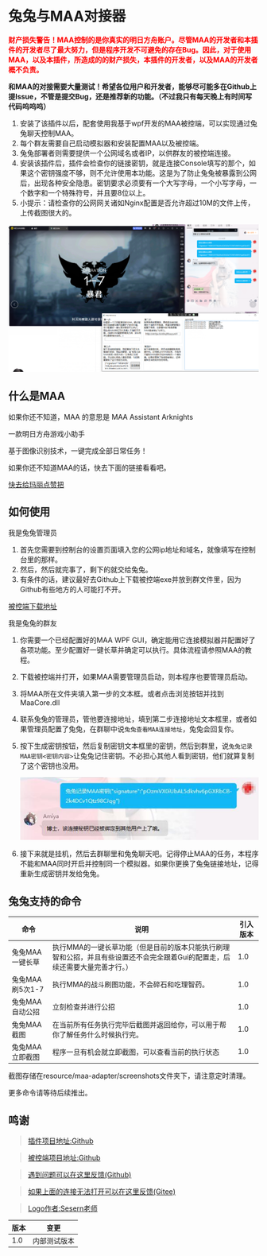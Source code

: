 # 兔兔与MAA对接器

**<span style="color:red;">财产损失警告！MAA控制的是你真实的明日方舟账户。尽管MAA的开发者和本插件的开发者尽了最大努力，但是程序开发不可避免的存在Bug。因此，对于使用MAA，以及本插件，所造成的的财产损失，本插件的开发者，以及MAA的开发者概不负责。</span>**

**和MAA的对接需要大量测试！希望各位用户和开发者，能够尽可能多在Github上提Issue，不管是提交Bug，还是推荐新的功能。（不过我只有每天晚上有时间写代码呜呜呜）**

1. 安装了该插件以后，配套使用我基于wpf开发的MAA被控端，可以实现通过兔兔聊天控制MAA。
2. 每个群友需要自己启动模拟器和安装配置MAA以及被控端。
3. 兔兔部署者则需要提供一个公网域名或者IP，以供群友的被控端连接。
4. 安装该插件后，插件会检查你的链接密钥，就是连接Console填写的那个，如果这个密钥强度不够，则不允许使用本功能。这是为了防止兔兔被暴露到公网后，出现各种安全隐患。密钥要求必须要有一个大写字母，一个小写字母，一个数字和一个特殊符号，并且要8位以上。
5. 小提示：请检查你的公网网关诸如Nginx配置是否允许超过10M的文件上传，上传截图很大的。

![例子](https://raw.githubusercontent.com/hsyhhssyy/amiyabot-arknights-hsyhhssyy-maa/master/docs/example.png)

## 什么是MAA

如果你还不知道，MAA 的意思是 MAA Assistant Arknights

一款明日方舟游戏小助手

基于图像识别技术，一键完成全部日常任务！

如果你还不知道MAA的话，快去下面的链接看看吧。

[快去给玛丽点赞把](https://github.com/MaaAssistantArknights/MaaAssistantArknights)


## 如何使用

我是兔兔管理员

1. 首先您需要到控制台的设置页面填入您的公网ip地址和域名，就像填写在控制台里的那样。
2. 然后，然后就完事了，剩下的就交给兔兔。
3. 有条件的话，建议最好去Github上下载被控端exe并放到群文件里，因为Github有些地方的人可能打不开。

 [被控端下载地址](https://github.com/hsyhhssyy/amiyabot-maa-adapter/releases/tag/v.0.0.3)

我是兔兔的群友

1. 你需要一个已经配置好的MAA WPF GUI，确定能用它连接模拟器并配置好了各项功能。至少配置好一键长草并确定可以执行。具体流程请参照MAA的教程。
2. 下载被控端并打开，如果MAA需要管理员启动，则本程序也要管理员启动。
3. 将MAA所在文件夹填入第一步的文本框。或者点击浏览按钮并找到MaaCore.dll
4. 联系兔兔的管理员，管他要连接地址，填到第二步连接地址文本框里，或者如果管理员配置了兔兔，在群聊中说`兔兔查看MAA连接地址`，兔兔会回复你。
3. 按下生成密钥按钮，然后复制密钥文本框里的密钥，然后到群里，说`兔兔记录MAA密钥<密钥内容>`让兔兔记住密钥。不必担心其他人看到密钥，他们就算复制了这个密钥也没用。

    ![记住密钥](https://raw.githubusercontent.com/hsyhhssyy/amiyabot-arknights-hsyhhssyy-maa/master/docs/remember_secret.jpg)

4. 接下来就是挂机，然后去群聊里和兔兔聊天吧。记得停止MAA的任务，本程序不能和MAA同时开启并控制同一个模拟器。如果你更换了兔兔链接地址，记得重新生成密钥并发给兔兔。

## 兔兔支持的命令

|  命令   | 说明  | 引入版本  |
|  ----  | ----  | ----  | 
| 兔兔MAA一键长草  | 执行MMA的一键长草功能（但是目前的版本只能执行刷理智和公招，并且有些设置还不会完全跟着Gui的配置走，后续还需要大量完善才行。） | 1.0 |
| 兔兔MAA刷5次1-7 | 执行MMA的战斗刷图功能，不会碎石和吃理智药。 | 1.0 |
| 兔兔MAA自动公招 | 立刻检查并进行公招 | 1.0 |
| 兔兔MAA截图 | 在当前所有任务执行完毕后截图并返回给你，可以用于帮你了解任务什么时候执行完。 | 1.0 |
| 兔兔MAA立即截图 | 程序一旦有机会就立即截图，可以查看当前的执行状态 | 1.0 |

截图存储在resource/maa-adapter/screenshots文件夹下，请注意定时清理。

更多命令请等待后续推出。

## 鸣谢

> [插件项目地址:Github](https://github.com/hsyhhssyy/amiyabot-arknights-hsyhhssyy-maa/)

> [被控端项目地址:Github](https://github.com/hsyhhssyy/amiyabot-maa-adapter/)

> [遇到问题可以在这里反馈(Github)](https://github.com/hsyhhssyy/amiyabot-arknights-hsyhhssyy-maa/issues/new/)

> [如果上面的连接无法打开可以在这里反馈(Gitee)](https://gitee.com/hsyhhssyy/amiyabot-plugin-bug-report/issues/new)

> [Logo作者:Sesern老师](https://space.bilibili.com/305550122)

|  版本   | 变更  |
|  ----  | ----  |
| 1.0  | 内部测试版本 |